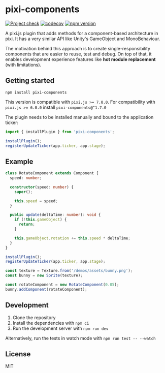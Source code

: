 # pixi-components

[![Project check](https://github.com/epaezrubio/pixi-components/actions/workflows/project-check.yaml/badge.svg)](https://github.com/epaezrubio/pixi-components/actions/workflows/project-check.yaml)
[![codecov](https://codecov.io/gh/epaezrubio/pixi-components/branch/master/graph/badge.svg?token=AZKGT9U2NO)](https://codecov.io/gh/epaezrubio/pixi-components)
[![npm version](https://badge.fury.io/js/pixi-components.svg)](https://badge.fury.io/js/pixi-components)

A pixi.js plugin that adds methods for a component-based architecture in pixi. It has a very similar API like Unity's GameObject and MonoBehaviour.

The motivation behind this approach is to create single-responsibility components that are easier to reuse, test and debug. On top of that, it enables development experience features like __hot module replacement__ (with limitations).

## Getting started

```
npm install pixi-components
```

This version is compatible with `pixi.js >= 7.0.0`. For compatibility with `pixi.js >= 6.0.0` install `pixi-components@^1.7.0`

The plugin needs to be installed manually and bound to the application ticker:

```typescript
import { installPlugin } from 'pixi-components';

installPlugin();
registerUpdateTicker(app.ticker, app.stage);
```

## Example

```typescript
class RotateComponent extends Component {
  speed: number;

  constructor(speed: number) {
    super();

    this.speed = speed;
  }

  public update(deltaTime: number): void {
    if (!this.gameObject) {
      return;
    }

    this.gameObject.rotation += this.speed * deltaTime;
  }
}

installPlugin();
registerUpdateTicker(app.ticker, app.stage);

const texture = Texture.from('/demos/assets/bunny.png');
const bunny = new Sprite(texture);

const rotateComponent = new RotateComponent(0.05);
bunny.addComponent(rotateComponent);
```

## Development

1. Clone the repository
2. Install the dependencies with `npm ci`
3. Run the development server with `npm run dev`

Alternatively, run the tests in watch mode with `npm run test -- --watch`

## License

MIT